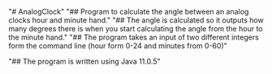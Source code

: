 "# AnalogClock" 
"## Program to calculate the angle between an analog clocks hour and minute hand."
"## The angle is calculated so it outputs how many degrees there is when you start calculating the angle from the hour to the minute hand."
"## The program takes an input of two different integers form the command line (hour form 0-24 and minutes from 0-60)"

"## The program is written using Java 11.0.5"